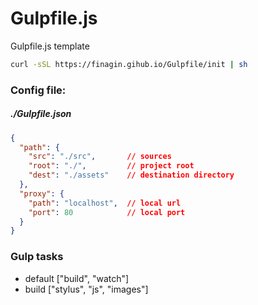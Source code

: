 # Gulpfile.js
Gulpfile.js template

```bash
curl -sSL https://finagin.gihub.io/Gulpfile/init | sh
```

### Config file:
##### ./Gulpfile.json
```json
{
  "path": {
    "src": "./src",       // sources
    "root": "./",         // project root
    "dest": "./assets"    // destination directory
  },
  "proxy": {
    "path": "localhost",  // local url
    "port": 80            // local port
  }
}
```

### Gulp tasks
* default ["build", "watch"]
* build ["stylus", "js", "images"]